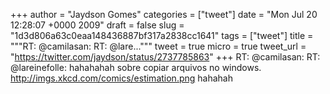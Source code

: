 
+++
author = "Jaydson Gomes"
categories = ["tweet"]
date = "Mon Jul 20 12:28:07 +0000 2009"
draft = false
slug = "1d3d806a63c0eaa148436887bf317a2838cc1641"
tags = ["tweet"]
title = """RT: @camilasan: RT: @lare..."""
tweet = true
micro = true
tweet_url = "https://twitter.com/jaydson/status/2737785863"
+++
RT: @camilasan: RT: @lareinefolle: hahahahah sobre copiar arquivos no windows. http://imgs.xkcd.com/comics/estimation.png hahahah
